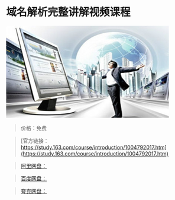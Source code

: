 # 域名解析完整讲解视频课程

![img](../../../assets/study163/free/8EF386136DE596B3F0FF831D1BC43C5B.jpg)

> 价格：免费

> [官方链接：https://study.163.com/course/introduction/1004792017.htm](https://study.163.com/course/introduction/1004792017.htm)

> [阿里网盘：]()

> [百度网盘：]()

> [夸克网盘：]()
